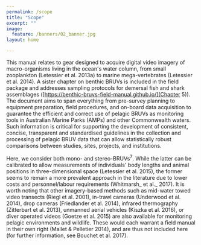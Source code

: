 ```yaml
---
permalink: /scope
title: "Scope"
excerpt: ""
image:
  feature: /banners/02_banner.jpg
layout: home

---
```


This manual relates to gear designed to acquire digital video imagery of macro-organisms living in the ocean's water column, from small zooplankton (Letessier et al. 2013a) to marine mega-vertebrates (Letessier et al. 2014). A sister chapter on benthic BRUVs is included in the field package and addresses sampling protocols for demersal fish and shark assemblages ([https://benthic-bruvs-field-manual.github.io/](Chapter 5)). The document aims to span everything from pre-survey planning to equipment preparation, field procedures, and on-board data acquisition to guarantee the efficient and correct use of pelagic BRUVs as monitoring tools in Australian Marine Parks (AMPs) and other Commonwealth waters. Such information is critical for supporting the development of consistent, concise, transparent and standardised guidelines in the collection and processing of pelagic BRUV data that can allow statistically robust comparisons between studies, sites, projects, and institutions.

Here, we consider both mono- and stereo-BRUVs<sup>7</sup>. While the latter can be calibrated to allow measurements of individuals' body lengths and animal positions in three-dimensional space (Letessier et al. 2015), the former seems to remain a more prevalent approach in the literature due to lower costs and personnel/labour requirements (Whitmarsh_ et al._ 2017). It is worth noting that other imagery-based methods such as mid-water towed video transects (Riegl et al. 2001), in-trawl cameras (Underwood et al. 2014), drop cameras (Friedlander et al. 2014), infrared thermography (Zitterbart et al. 2013), unmanned aerial vehicles (Kiszka et al. 2016), or diver operated videos (Goetze et al. 2015) are also available for monitoring pelagic environments and wildlife. These would each warrant a field manual in their own right (Mallet & Pelletier 2014), and are thus not included here (for further information, see Bouchet et al. 2017).
